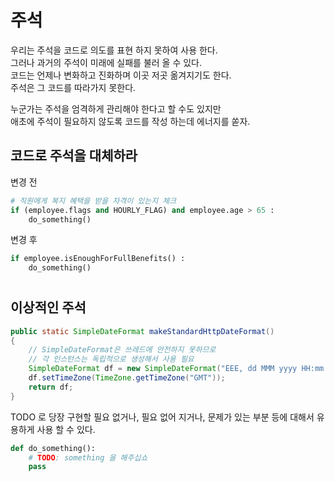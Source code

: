 # 주석
우리는 주석을 코드로 의도를 표현 하지 못하여 사용 한다.  
그러나 과거의 주석이 미래에 실패를 불러 올 수 있다.  
코드는 언제나 변화하고 진화하며 이곳 저곳 옮겨지기도 한다.  
주석은 그 코드를 따라가지 못한다.

누군가는 주석을 엄격하게 관리해야 한다고 할 수도 있지만   
애초에 주석이 필요하지 않도록 코드를 작성 하는데 에너지를 쏟자.

## 코드로 주석을 대체하라
변경 전
```python
# 직원에게 복지 혜택을 받을 자격이 있는지 체크
if (employee.flags and HOURLY_FLAG) and employee.age > 65 :
    do_something()
```
변경 후
```python
if employee.isEnoughForFullBenefits() :
    do_something()
```

#
## 이상적인 주석
```java
public static SimpleDateFormat makeStandardHttpDateFormat()
{
    // SimpleDateFormat은 쓰레드에 안전하지 못하므로
    // 각 인스턴스는 독립적으로 생성해서 사용 필요
    SimpleDateFormat df = new SimpleDateFormat("EEE, dd MMM yyyy HH:mm:ss z");
    df.setTimeZone(TimeZone.getTimeZone("GMT"));
    return df;
}
```

TODO 로 당장 구현할 필요 없거나, 필요 없어 지거나, 문제가 있는 부분 등에 대해서 유용하게 사용 할 수 있다.
```python
def do_something():
    # TODO: something 을 해주십쇼
    pass
```